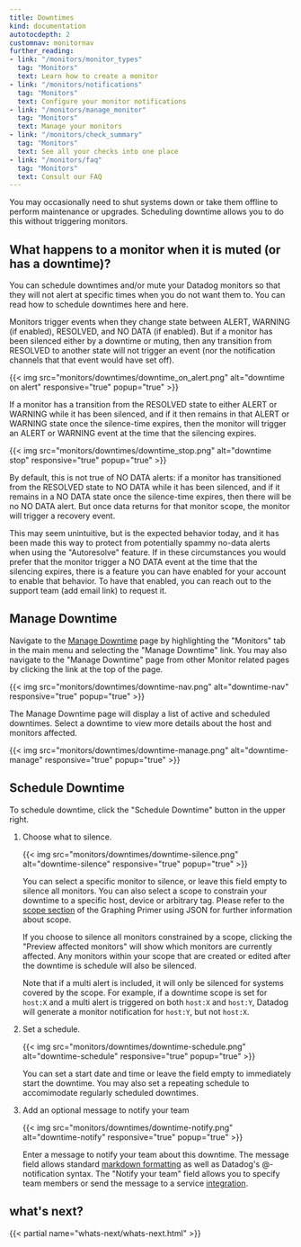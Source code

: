 ```yaml
---
title: Downtimes
kind: documentation
autotocdepth: 2
customnav: monitornav
further_reading:
- link: "/monitors/monitor_types"
  tag: "Monitors"
  text: Learn how to create a monitor
- link: "/monitors/notifications"
  tag: "Monitors"
  text: Configure your monitor notifications
- link: "/monitors/manage_monitor"
  tag: "Monitors"
  text: Manage your monitors
- link: "/monitors/check_summary"
  tag: "Monitors"
  text: See all your checks into one place
- link: "/monitors/faq"
  tag: "Monitors"
  text: Consult our FAQ
---
```


You may occasionally need to shut systems down or take them offline to perform maintenance or upgrades. Scheduling downtime allows you to do this without triggering monitors.

## What happens to a monitor when it is muted (or has a downtime)?

You can schedule downtimes and/or mute your Datadog monitors so that they will not alert at specific times when you do not want them to. You can read how to schedule downtimes here and here. 

Monitors trigger events when they change state between ALERT, WARNING (if enabled), RESOLVED, and NO DATA (if enabled). But if a monitor has been silenced either by a downtime or muting, then any transition from RESOLVED to another state will not trigger an event (nor the notification channels that that event would have set off).

{{< img src="monitors/downtimes/downtime_on_alert.png" alt="downtime on alert" responsive="true" popup="true" >}}

If a monitor has a transition from the RESOLVED state to either ALERT or WARNING while it has been silenced, and if it then remains in that ALERT or WARNING state once the silence-time expires, then the monitor will trigger an ALERT or WARNING event at the time that the silencing expires.

{{< img src="monitors/downtimes/downtime_stop.png" alt="downtime stop" responsive="true" popup="true" >}}

By default, this is not true of NO DATA alerts: if a monitor has transitioned from the RESOLVED state to NO DATA while it has been silenced, and if it remains in a NO DATA state once the silence-time expires, then there will be no NO DATA alert. But once data returns for that monitor scope, the monitor will trigger a recovery event. 

This may seem unintuitive, but is the expected behavior today, and it has been made this way to protect from potentially spammy no-data alerts when using the "Autoresolve" feature. If in these circumstances you would prefer that the monitor trigger a NO DATA event at the time that the silencing expires, there is a feature you can have enabled for your account to enable that behavior. To have that enabled, you can reach out to the support team (add email link) to request it.

## Manage Downtime

Navigate to the [Manage Downtime](https://app.datadog.com/monitors#/downtime) page by highlighting the "Monitors" tab in the main menu and selecting the "Manage Downtime" link. You may also navigate to the "Manage Downtime" page from other Monitor related pages by clicking the link at the top of the page.

{{< img src="monitors/downtimes/downtime-nav.png" alt="downtime-nav" responsive="true" popup="true" >}}

The Manage Downtime page will display a list of active and scheduled downtimes. Select a downtime to view more details about the host and monitors affected.

{{< img src="monitors/downtimes/downtime-manage.png" alt="downtime-manage" responsive="true" popup="true" >}}

## Schedule Downtime

To schedule downtime, click the "Schedule Downtime" button in the upper right.

1. Choose what to silence.

   {{< img src="monitors/downtimes/downtime-silence.png" alt="downtime-silence" responsive="true" popup="true" >}}

   You can select a specific monitor to silence, or leave this field empty to silence all monitors. You can also select a scope to constrain your downtime to a specific host, device or arbitrary tag.  Please refer to the [scope section](/graphing/miscellaneous/graphingjson/#scope) of the Graphing Primer using JSON for further information about scope.

   If you choose to silence all monitors constrained by a scope, clicking the "Preview affected monitors" will show which monitors are currently affected. Any monitors within your scope that are created or edited after the downtime is schedule will also be silenced.

   Note that if a multi alert is included, it will only be silenced for systems covered by the scope. For example, if a downtime scope is set for `host:X` and a multi alert is triggered on both `host:X` and `host:Y`, Datadog will generate a monitor notification for `host:Y`, but not `host:X`.

2. Set a schedule.

   {{< img src="monitors/downtimes/downtime-schedule.png" alt="downtime-schedule" responsive="true" popup="true" >}}

   You can set a start date and time or leave the field empty to immediately start the downtime. You may also set a repeating schedule to accomimodate regularly scheduled downtimes.

3. Add an optional message to notify your team

   {{< img src="monitors/downtimes/downtime-notify.png" alt="downtime-notify" responsive="true" popup="true" >}}

   Enter a message to notify your team about this downtime. The message field allows standard [markdown formatting](http://daringfireball.net/projects/markdown/syntax) as well as Datadog's @-notification syntax. The "Notify your team" field allows you to specify team members or send the message to a service [integration](https://app.datadoghq.com/account/settings#integrations).

## what's next? 
{{< partial name="whats-next/whats-next.html" >}}

